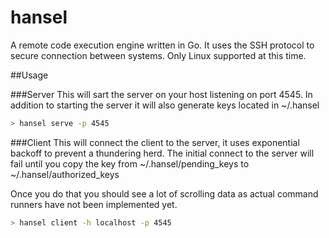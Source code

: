 # hansel

A remote code execution engine written in Go.  It uses the SSH protocol to secure connection between systems.
Only Linux supported at this time.

##Usage

###Server
This will sart the server on your host listening on port 4545.
In addition to starting the server it will also generate keys located in ~/.hansel

```bash
> hansel serve -p 4545 
```

###Client
This will connect the client to the server, it uses exponential backoff to prevent a thundering herd.
The initial connect to the server will fail until you copy the key from ~/.hansel/pending_keys to ~/.hansel/authorized_keys

Once you do that you should see a lot of scrolling data as actual command runners have not been implemented yet.

```bash
> hansel client -h localhost -p 4545
```